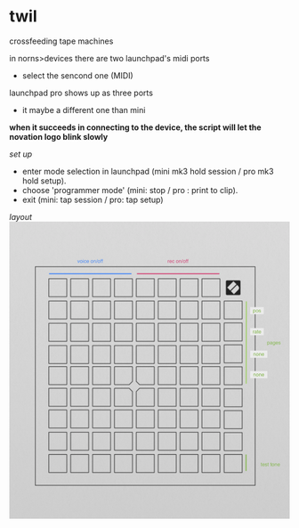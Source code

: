 # twil
crossfeeding tape machines

in norns>devices
there are two launchpad's midi ports
* select the sencond one (MIDI)

launchpad pro shows up as three ports
* it maybe a different one than mini

**when it succeeds in connecting to the device, the script will let the novation logo blink slowly**

*set up*
* enter mode selection in launchpad (mini mk3 hold session / pro mk3 hold setup).
* choose 'programmer mode' (mini: stop / pro : print to clip).
* exit (mini: tap session / pro: tap setup)

*layout*
![layout](v1.png)
